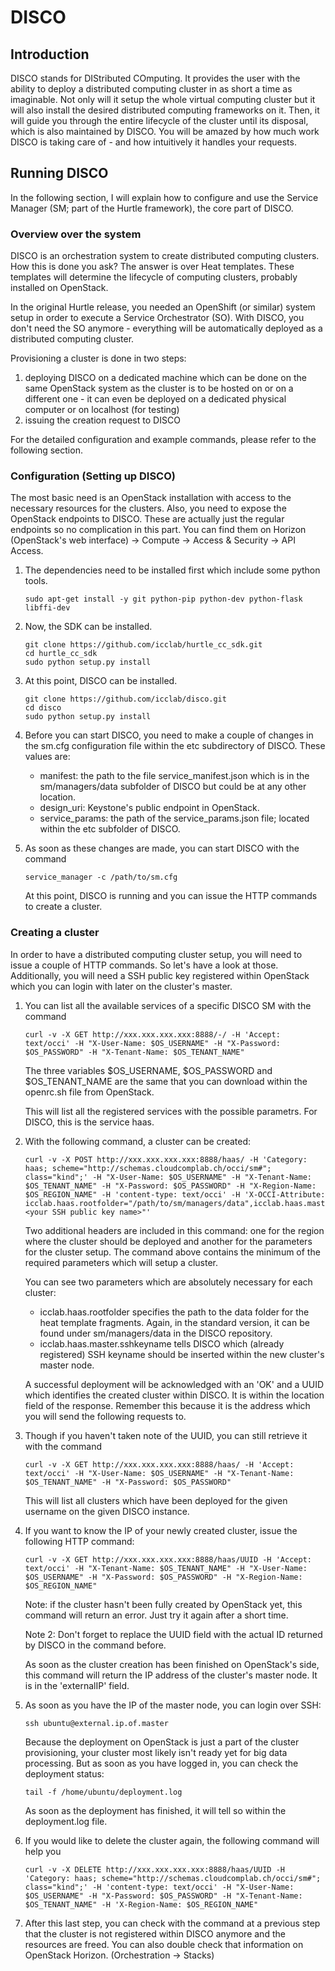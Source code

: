 # DISCO

## Introduction

DISCO stands for DIStributed COmputing. It provides the user with the ability to deploy a distributed computing cluster in as short a time as imaginable. Not only will it setup the whole virtual computing cluster but it will also install the desired distributed computing frameworks on it. Then, it will guide you through the entire lifecycle of the cluster until its disposal, which is also maintained by DISCO. You will be amazed by how much work DISCO is taking care of - and how intuitively it handles your requests.

## Running DISCO

In the following section, I will explain how to configure and use the Service Manager (SM; part of the Hurtle framework), the core part of DISCO.

### Overview over the system

DISCO is an orchestration system to create distributed computing clusters. How this is done you ask? The answer is over Heat templates. These templates will determine the lifecycle of computing clusters, probably installed on OpenStack.

In the original Hurtle release, you needed an OpenShift (or similar) system setup in order to execute a Service Orchestrator (SO). With DISCO, you don't need the SO anymore - everything will be automatically deployed as a distributed computing cluster.

Provisioning a cluster is done in two steps:

1. deploying DISCO on a dedicated machine which can be done on the same OpenStack system as the cluster is to be hosted on or on a different one - it can even be deployed on a dedicated physical computer or on localhost (for testing)
2. issuing the creation request to DISCO

For the detailed configuration and example commands, please refer to the following section.

### Configuration (Setting up DISCO)

The most basic need is an OpenStack installation with access to the necessary resources for the clusters. Also, you need to expose the OpenStack endpoints to DISCO. These are actually just the regular endpoints so no complication in this part. You can find them on Horizon (OpenStack's web interface) -> Compute -> Access & Security -> API Access. 

1. The dependencies need to be installed first which include some python tools.
    
    ```
    sudo apt-get install -y git python-pip python-dev python-flask libffi-dev
    ```

2. Now, the SDK can be installed.

    ```
    git clone https://github.com/icclab/hurtle_cc_sdk.git
    cd hurtle_cc_sdk
    sudo python setup.py install
    ```
    
3. At this point, DISCO can be installed.

    ```
    git clone https://github.com/icclab/disco.git
    cd disco
    sudo python setup.py install
    ```
    
4. Before you can start DISCO, you need to make a couple of changes in the sm.cfg configuration file within the etc subdirectory of DISCO. These values are:
    - manifest: the path to the file service_manifest.json which is in the sm/managers/data subfolder of DISCO but could be at any other location.
    - design_uri: Keystone's public endpoint in OpenStack.
    - service_params: the path of the service_params.json file; located within the etc subfolder of DISCO.

5. As soon as these changes are made, you can start DISCO with the command

    ```
    service_manager -c /path/to/sm.cfg
    ```
    
    At this point, DISCO is running and you can issue the HTTP commands to create a cluster.
    
### Creating a cluster

In order to have a distributed computing cluster setup, you will need to issue a couple of HTTP commands. So let's have a look at those. Additionally, you will need a SSH public key registered within OpenStack which you can login with later on the cluster's master.

1. You can list all the available services of a specific DISCO SM with the command

    ```
    curl -v -X GET http://xxx.xxx.xxx.xxx:8888/-/ -H 'Accept: text/occi' -H "X-User-Name: $OS_USERNAME" -H "X-Password: $OS_PASSWORD" -H "X-Tenant-Name: $OS_TENANT_NAME"
    ```
    
    The three variables $OS_USERNAME, $OS_PASSWORD and $OS_TENANT_NAME are the same that you can download within the openrc.sh file from OpenStack.
    
    This will list all the registered services with the possible parametrs. For DISCO, this is the service haas.
    
2. With the following command, a cluster can be created:

   ```
   curl -v -X POST http://xxx.xxx.xxx.xxx:8888/haas/ -H 'Category: haas; scheme="http://schemas.cloudcomplab.ch/occi/sm#"; class="kind";' -H "X-User-Name: $OS_USERNAME" -H "X-Tenant-Name: $OS_TENANT_NAME" -H "X-Password: $OS_PASSWORD" -H "X-Region-Name: $OS_REGION_NAME" -H 'content-type: text/occi' -H 'X-OCCI-Attribute: icclab.haas.rootfolder="/path/to/sm/managers/data",icclab.haas.master.sshkeyname="<your SSH public key name>"'
   ```

   Two additional headers are included in this command: one for the region where the cluster should be deployed and another for the parameters for the cluster setup. The command above contains the minimum of the required parameters which will setup a cluster.
   
   You can see two parameters which are absolutely necessary for each cluster:
   - icclab.haas.rootfolder specifies the path to the data folder for the heat template fragments. Again, in the standard version, it can be found under sm/managers/data in the DISCO repository.
   - icclab.haas.master.sshkeyname tells DISCO which (already registered) SSH keyname should be inserted within the new cluster's master node.
   
   A successful deployment will be acknowledged with an 'OK' and a UUID which identifies the created cluster within DISCO. It is within the location field of the response. Remember this because it is the address which you will send the following requests to.

3. Though if you haven't taken note of the UUID, you can still retrieve it with the command

   ```
   curl -v -X GET http://xxx.xxx.xxx.xxx:8888/haas/ -H 'Accept: text/occi' -H "X-User-Name: $OS_USERNAME" -H "X-Tenant-Name: $OS_TENANT_NAME" -H "X-Password: $OS_PASSWORD"
   ```
   
   This will list all clusters which have been deployed for the given username on the given DISCO instance.
   
4. If you want to know the IP of your newly created cluster, issue the following HTTP command:

   ```
   curl -v -X GET http://xxx.xxx.xxx.xxx:8888/haas/UUID -H 'Accept: text/occi' -H "X-Tenant-Name: $OS_TENANT_NAME" -H "X-User-Name: $OS_USERNAME" -H "X-Password: $OS_PASSWORD" -H "X-Region-Name: $OS_REGION_NAME"
   ```

   Note: if the cluster hasn't been fully created by OpenStack yet, this command will return an error. Just try it again after a short time.
   
   Note 2: Don't forget to replace the UUID field with the actual ID returned by DISCO in the command before.
   
   As soon as the cluster creation has been finished on OpenStack's side, this command will return the IP address of the cluster's master node. It is in the 'externalIP' field.
   
5. As soon as you have the IP of the master node, you can login over SSH:

   ```
   ssh ubuntu@external.ip.of.master
   ```
   
   Because the deployment on OpenStack is just a part of the cluster provisioning, your cluster most likely isn't ready yet for big data processing. But as soon as you have logged in, you can check the deployment status:
   
   ```
   tail -f /home/ubuntu/deployment.log
   ```
   
   As soon as the deployment has finished, it will tell so within the deployment.log file.

6. If you would like to delete the cluster again, the following command will help you

    ```
    curl -v -X DELETE http://xxx.xxx.xxx.xxx:8888/haas/UUID -H 'Category: haas; scheme="http://schemas.cloudcomplab.ch/occi/sm#"; class="kind";' -H 'content-type: text/occi' -H "X-User-Name: $OS_USERNAME" -H "X-Password: $OS_PASSWORD" -H "X-Tenant-Name: $OS_TENANT_NAME" -H 'X-Region-Name: $OS_REGION_NAME"
    ```

7. After this last step, you can check with the command at a previous step that the cluster is not registered within DISCO anymore and the resources are freed. You can also double check that information on OpenStack Horizon. (Orchestration -> Stacks)
